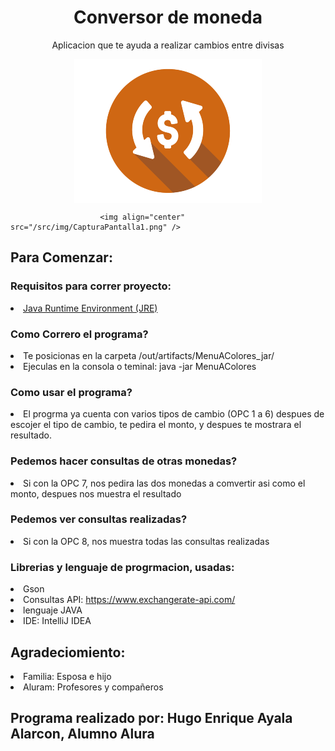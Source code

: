 <h1 align="center"> Conversor de moneda </h1>
<p align="center">Aplicacion que te ayuda a realizar cambios entre divisas</p>
<center>
                        <img align="center" src="/src/img/ModenasCAmbio.png" />
</center>

                        <img align="center" src="/src/img/CapturaPantalla1.png" />

<h2>Para Comenzar:</h2>
<h3>Requisitos para correr proyecto:</h3>
<li><a href="https://www.java.com/es/download/">Java Runtime Environment (JRE)</a></li>

<h3>Como Correro el programa?</h3>
<li>Te posicionas en la carpeta /out/artifacts/MenuAColores_jar/</li>
<li>Ejeculas en la consola o teminal: java -jar MenuAColores</li>

<h3>Como usar el programa? </h3>
<li>El progrma ya cuenta con varios tipos de cambio (OPC 1 a 6) despues de escojer  el tipo de cambio, te pedira el monto, y despues te mostrara el resultado.</li>

<h3>Pedemos hacer consultas de otras monedas?</h3>
<li>Si con la OPC 7, nos pedira las dos monedas a comvertir asi como el monto, despues nos muestra el resultado</li>

<h3>Pedemos ver consultas realizadas?</h3>
<li>Si con la OPC 8, nos muestra todas las consultas realizadas</li>

### Librerias y lenguaje de progrmacion, usadas:
<li>Gson</li>
<li>Consultas API: <a href="https://www.exchangerate-api.com/">https://www.exchangerate-api.com/</a> </li>
<li>lenguaje JAVA</li>
<li>IDE: IntelliJ IDEA</li>

## Agradeciomiento:
<li>Familia: Esposa e hijo </li>
<li>Aluram: Profesores y compañeros </li>

## Programa realizado por: Hugo Enrique Ayala Alarcon, Alumno Alura
